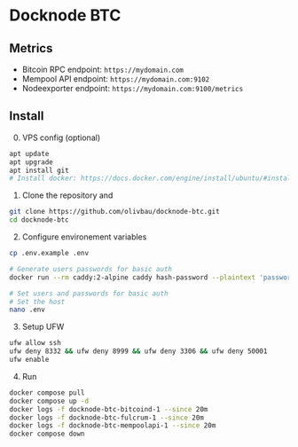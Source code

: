 # Docknode BTC

## Metrics

* Bitcoin RPC endpoint: `https://mydomain.com`
* Mempool API endpoint: `https://mydomain.com:9102`
* Nodeexporter endpoint: `https://mydomain.com:9100/metrics`

## Install 

0. VPS config (optional)
```bash
apt update
apt upgrade
apt install git
# Install docker: https://docs.docker.com/engine/install/ubuntu/#install-using-the-repository
```

1. Clone the repository and
```bash
git clone https://github.com/olivbau/docknode-btc.git
cd docknode-btc
```

2. Configure environement variables
```bash
cp .env.example .env

# Generate users passwords for basic auth
docker run --rm caddy:2-alpine caddy hash-password --plaintext 'password'

# Set users and passwords for basic auth
# Set the host
nano .env
```

3. Setup UFW
```bash
ufw allow ssh
ufw deny 8332 && ufw deny 8999 && ufw deny 3306 && ufw deny 50001
ufw enable
```

4. Run
```bash
docker compose pull
docker compose up -d
docker logs -f docknode-btc-bitcoind-1 --since 20m
docker logs -f docknode-btc-fulcrum-1 --since 20m
docker logs -f docknode-btc-mempoolapi-1 --since 20m
docker compose down
```